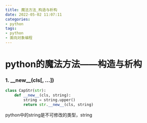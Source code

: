 ```yaml
---
title: 魔法方法_构造与析构
date: 2022-05-02 11:07:11
categories:
- python
tags:
- python
- 面向对象编程
---
```


# python的魔法方法——构造与析构
<!--more-->
### 1. \_\_new\_\_(cls[, ...])
```python
class CapStr(str):
    def __new__(cls, string):
        string = string.upper()
        return str.__new__(cls, string)
```

python中的string是不可修改的类型，string
